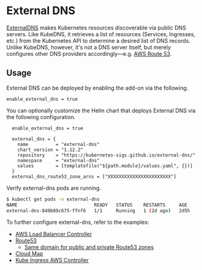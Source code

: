 # External DNS

[ExternalDNS](https://github.com/kubernetes-sigs/external-dns) makes Kubernetes resources discoverable via public DNS servers. Like KubeDNS, it retrieves a list of resources (Services, Ingresses, etc.) from the Kubernetes API to determine a desired list of DNS records. Unlike KubeDNS, however, it's not a DNS server itself, but merely configures other DNS providers accordingly—e.g. [AWS Route 53](https://aws.amazon.com/route53/).

## Usage

External DNS can be deployed by enabling the add-on via the following.

```hcl
enable_external_dns = true
```

You can optionally customize the Helm chart that deploys External DNS via the following configuration.

```hcl
  enable_external_dns = true

  external_dns = {
    name          = "external-dns"
    chart_version = "1.12.2"
    repository    = "https://kubernetes-sigs.github.io/external-dns/"
    namespace     = "external-dns"
    values        = [templatefile("${path.module}/values.yaml", {})]
  }
  external_dns_route53_zone_arns = ["XXXXXXXXXXXXXXXXXXXXXXX"]
```

Verify external-dns pods are running.

```sh
$ kubectl get pods -n external-dns
NAME                            READY   STATUS    RESTARTS     AGE
external-dns-849b89c675-ffnf6   1/1     Running   1 (2d ago)   2d5h
```

To further configure external-dns, refer to the examples:

* [AWS Load Balancer Controller](https://github.com/kubernetes-sigs/external-dns/blob/master/docs/tutorials/aws-load-balancer-controller.md)
* [Route53](https://github.com/kubernetes-sigs/external-dns/blob/master/docs/tutorials/aws.md)
  * [Same domain for public and private Route53 zones](https://github.com/kubernetes-sigs/external-dns/blob/master/docs/tutorials/aws-public-private-route53.md)
* [Cloud Map](https://github.com/kubernetes-sigs/external-dns/blob/master/docs/tutorials/aws-sd.md)
* [Kube Ingress AWS Controller](https://github.com/kubernetes-sigs/external-dns/blob/master/docs/tutorials/kube-ingress-aws.md)
